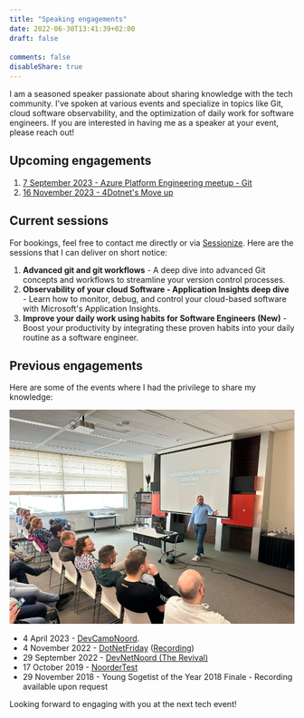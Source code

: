 ```yaml
---
title: "Speaking engagements"
date: 2022-06-30T13:41:39+02:00
draft: false

comments: false
disableShare: true
---
```


I am a seasoned speaker passionate about sharing knowledge with the tech community. I've spoken at various events and specialize in topics like Git, cloud software observability, and the optimization of daily work for software engineers. If you are interested in having me as a speaker at your event, please reach out!


## Upcoming engagements

1. [7 September 2023 - Azure Platform Engineering meetup - Git](https://www.meetup.com/azure-platform-engineering/events/292450345/)
1. [16 November 2023 - 4Dotnet's Move up](https://www.4dotnet.nl/move-up-with-4dotnet-16-november-2023)

## Current sessions

For bookings, feel free to contact me directly or via [Sessionize](https://sessionize.com/mart-de-graaf/). Here are the sessions that I can deliver on short notice:

1. **Advanced git and git workflows** - A deep dive into advanced Git concepts and workflows to streamline your version control processes.
1. **Observability of your cloud Software - Application Insights deep dive** - Learn how to monitor, debug, and control your cloud-based software with Microsoft's Application Insights.
1. **Improve your daily work using habits for Software Engineers (New)** - Boost your productivity by integrating these proven habits into your daily routine as a software engineer.

## Previous engagements

Here are some of the events where I had the privilege to share my knowledge:

![DevCampNoord](/images/devCampNoord.jpg#right "DevCampNoord")

- 4 April 2023 - [DevCampNoord](https://devnetnoord.nl/).
- 4 November 2022 - [DotNetFriday](https://www.dotnetfriday.nl) ([Recording](https://www.youtube.com/watch?v=_xgN-NAPZXo))
- 29 September 2022 - [DevNetNoord (The Revival)](https://devnetnoord.nl/)
- 17 October 2019 - [NoorderTest](https://noordertest.nl/)
- 29 November 2018 - Young Sogetist of the Year 2018 Finale - Recording available upon request

Looking forward to engaging with you at the next tech event!